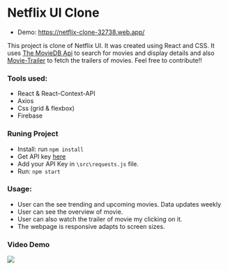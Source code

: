 # Netflix UI Clone

- Demo: https://netflix-clone-32738.web.app/

This project is clone of Netflix UI. It was created using React and CSS. It uses [The MovieDB Api](https://www.themoviedb.org/documentation/api) to search for movies and display details and also [Movie-Trailer](https://www.npmjs.com/package/movie-trailer) to fetch the trailers of movies. Feel free to contribute!!



### Tools used:
- React & React-Context-API
- Axios
- Css (grid & flexbox)
- Firebase

### Runing Project
- Install: run `npm install` 
- Get API key [here](https://www.themoviedb.org)
- Add your API Key in `\src\requests.js` file.
- Run: `npm start`

### Usage: 
- User can the see trending and upcoming movies. Data updates weekly 
- User can see the overview of movie.
- User can also watch the trailer of movie my clicking on it.  
- The webpage is responsive adapts to screen sizes. 



### Video Demo 
![](https://github.com/Dharm3438/Netflix-UI-Clone/blob/main/netflix_clone_demo.gif?raw=true)
